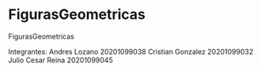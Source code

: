 # FigurasGeometricas
FigurasGeometricas


Integrantes: Andres Lozano 20201099038 Cristian Gonzalez 20201099032 Julio Cesar Reina 20201099045
